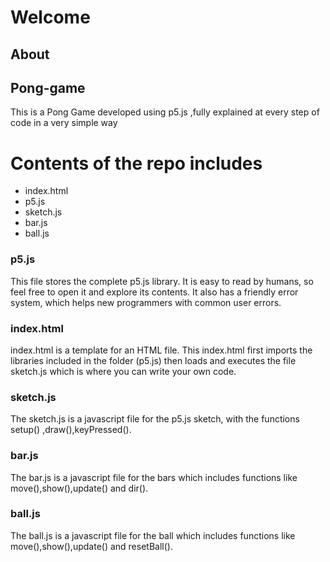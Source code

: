 # Welcome

## About

## Pong-game
This is a Pong Game developed using p5.js ,fully explained at every step of code in a very simple way

# Contents of the repo includes

  * index.html
  * p5.js
  * sketch.js
  * bar.js
  * ball.js
  
### p5.js

This file stores the complete p5.js library. It is easy to read by humans, so feel free to open it and explore its contents. It also has a friendly error system, which helps new programmers with common user errors.

### index.html

index.html is a template for an HTML file. This index.html first imports the libraries included in the folder (p5.js) then loads and executes the file sketch.js which is where you can write your own code.

### sketch.js

The sketch.js is a javascript file for the p5.js sketch, with the functions setup() ,draw(),keyPressed().

### bar.js
The bar.js is a javascript file for the bars which includes functions like move(),show(),update() and dir().

### ball.js
The ball.js is a javascript file for the ball which includes functions like move(),show(),update() and resetBall().

